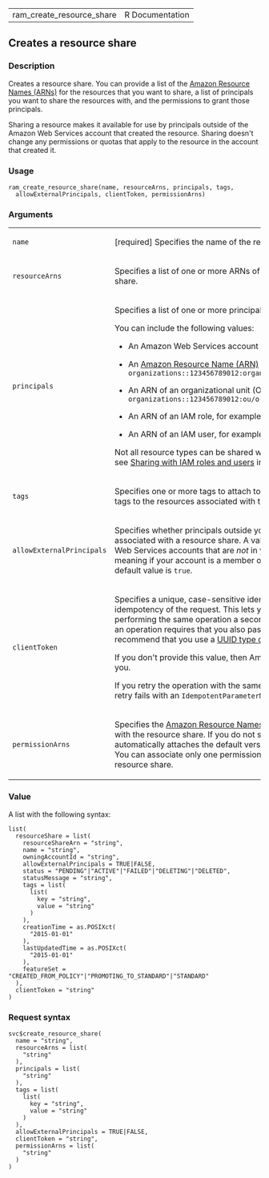 <table style="width: 100%;">
<tbody>
<tr class="odd">
<td>ram_create_resource_share</td>
<td style="text-align: right;">R Documentation</td>
</tr>
</tbody>
</table>

## Creates a resource share

### Description

Creates a resource share. You can provide a list of the [Amazon Resource
Names
(ARNs)](https://docs.aws.amazon.com/IAM/latest/UserGuide/reference-arns.html)
for the resources that you want to share, a list of principals you want
to share the resources with, and the permissions to grant those
principals.

Sharing a resource makes it available for use by principals outside of
the Amazon Web Services account that created the resource. Sharing
doesn't change any permissions or quotas that apply to the resource in
the account that created it.

### Usage

    ram_create_resource_share(name, resourceArns, principals, tags,
      allowExternalPrincipals, clientToken, permissionArns)

### Arguments

<table>
<colgroup>
<col style="width: 35%" />
<col style="width: 65%" />
</colgroup>
<tbody>
<tr class="odd">
<td><code id="ram_create_resource_share_:_name">name</code></td>
<td><p>[required] Specifies the name of the resource share.</p></td>
</tr>
<tr class="even">
<td><code
id="ram_create_resource_share_:_resourceArns">resourceArns</code></td>
<td><p>Specifies a list of one or more ARNs of the resources to
associate with the resource share.</p></td>
</tr>
<tr class="odd">
<td><code
id="ram_create_resource_share_:_principals">principals</code></td>
<td><p>Specifies a list of one or more principals to associate with the
resource share.</p>
<p>You can include the following values:</p>
<ul>
<li><p>An Amazon Web Services account ID, for example:
<code>123456789012</code></p></li>
<li><p>An <a
href="https://docs.aws.amazon.com/IAM/latest/UserGuide/reference-arns.html">Amazon
Resource Name (ARN)</a> of an organization in Organizations, for
example: <code
style="white-space: pre;">⁠organizations::123456789012:organization/o-exampleorgid⁠</code></p></li>
<li><p>An ARN of an organizational unit (OU) in Organizations, for
example: <code
style="white-space: pre;">⁠organizations::123456789012:ou/o-exampleorgid/ou-examplerootid-exampleouid123⁠</code></p></li>
<li><p>An ARN of an IAM role, for example: <code
style="white-space: pre;">⁠iam::123456789012:role/rolename⁠</code></p></li>
<li><p>An ARN of an IAM user, for example: <code
style="white-space: pre;">⁠iam::123456789012user/username⁠</code></p></li>
</ul>
<p>Not all resource types can be shared with IAM roles and users. For
more information, see <a
href="https://docs.aws.amazon.com/ram/latest/userguide/#permissions-rbp-supported-resource-types">Sharing
with IAM roles and users</a> in the <em>Resource Access Manager User
Guide</em>.</p></td>
</tr>
<tr class="even">
<td><code id="ram_create_resource_share_:_tags">tags</code></td>
<td><p>Specifies one or more tags to attach to the resource share
itself. It doesn't attach the tags to the resources associated with the
resource share.</p></td>
</tr>
<tr class="odd">
<td><code
id="ram_create_resource_share_:_allowExternalPrincipals">allowExternalPrincipals</code></td>
<td><p>Specifies whether principals outside your organization in
Organizations can be associated with a resource share. A value of
<code>true</code> lets you share with individual Amazon Web Services
accounts that are <em>not</em> in your organization. A value of
<code>false</code> only has meaning if your account is a member of an
Amazon Web Services Organization. The default value is
<code>true</code>.</p></td>
</tr>
<tr class="even">
<td><code
id="ram_create_resource_share_:_clientToken">clientToken</code></td>
<td><p>Specifies a unique, case-sensitive identifier that you provide to
ensure the idempotency of the request. This lets you safely retry the
request without accidentally performing the same operation a second
time. Passing the same value to a later call to an operation requires
that you also pass the same value for all other parameters. We recommend
that you use a <a
href="https://en.wikipedia.org/wiki/Universally_unique_identifier">UUID
type of value.</a>.</p>
<p>If you don't provide this value, then Amazon Web Services generates a
random one for you.</p>
<p>If you retry the operation with the same <code>ClientToken</code>,
but with different parameters, the retry fails with an
<code>IdempotentParameterMismatch</code> error.</p></td>
</tr>
<tr class="odd">
<td><code
id="ram_create_resource_share_:_permissionArns">permissionArns</code></td>
<td><p>Specifies the <a
href="https://docs.aws.amazon.com/IAM/latest/UserGuide/reference-arns.html">Amazon
Resource Names (ARNs)</a> of the RAM permission to associate with the
resource share. If you do not specify an ARN for the permission, RAM
automatically attaches the default version of the permission for each
resource type. You can associate only one permission with each resource
type included in the resource share.</p></td>
</tr>
</tbody>
</table>

### Value

A list with the following syntax:

    list(
      resourceShare = list(
        resourceShareArn = "string",
        name = "string",
        owningAccountId = "string",
        allowExternalPrincipals = TRUE|FALSE,
        status = "PENDING"|"ACTIVE"|"FAILED"|"DELETING"|"DELETED",
        statusMessage = "string",
        tags = list(
          list(
            key = "string",
            value = "string"
          )
        ),
        creationTime = as.POSIXct(
          "2015-01-01"
        ),
        lastUpdatedTime = as.POSIXct(
          "2015-01-01"
        ),
        featureSet = "CREATED_FROM_POLICY"|"PROMOTING_TO_STANDARD"|"STANDARD"
      ),
      clientToken = "string"
    )

### Request syntax

    svc$create_resource_share(
      name = "string",
      resourceArns = list(
        "string"
      ),
      principals = list(
        "string"
      ),
      tags = list(
        list(
          key = "string",
          value = "string"
        )
      ),
      allowExternalPrincipals = TRUE|FALSE,
      clientToken = "string",
      permissionArns = list(
        "string"
      )
    )
